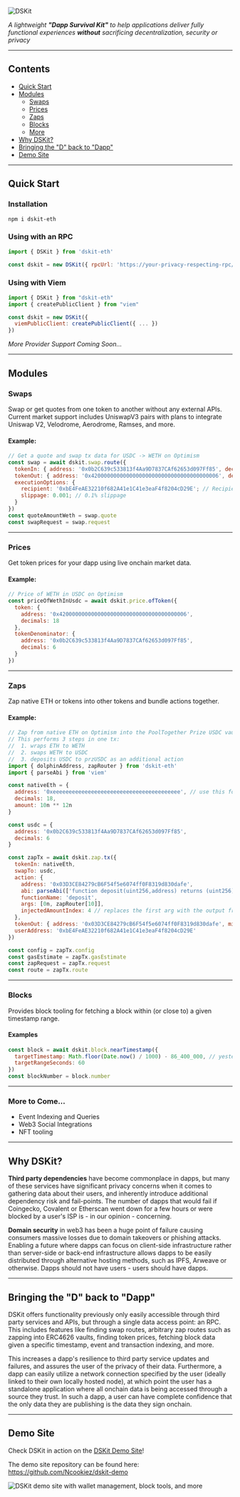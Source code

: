 <span id="header"></span>
![DSKit](./assets/logo_256.png)

_A lightweight **"Dapp Survival Kit"** to help applications deliver fully functional experiences **without** sacrificing decentralization, security or privacy_

---

## Contents

- [Quick Start](#quick-start)
- [Modules](#modules)
  - [Swaps](#swaps)
  - [Prices](#prices)
  - [Zaps](#zaps)
  - [Blocks](#blocks)
  - [More](#more-to-come)
- [Why DSKit?](#why-dskit)
- [Bringing the "D" back to "Dapp"](#bringing-the-d-back-to-dapp)
- [Demo Site](#demo-site)

---

## Quick Start

### Installation

```cli
npm i dskit-eth
```

### Using with an RPC

```js
import { DSKit } from 'dskit-eth'

const dskit = new DSKit({ rpcUrl: 'https://your-privacy-respecting-rpc/' })
```

### Using with Viem

```js
import { DSKit } from "dskit-eth"
import { createPublicClient } from "viem"

const dskit = new DSKit({
  viemPublicClient: createPublicClient({ ... })
})
```

_More Provider Support Coming Soon..._

---

## Modules

### Swaps

Swap or get quotes from one token to another without any external APIs. Current market support includes UniswapV3 pairs with plans to integrate Uniswap V2, Velodrome, Aerodrome, Ramses, and more.

#### Example:

```js
// Get a quote and swap tx data for USDC -> WETH on Optimism
const swap = await dskit.swap.route({
  tokenIn: { address: '0x0b2C639c533813f4Aa9D7837CAf62653d097Ff85', decimals: 6, amount: 10n ** 8n }, // USDC
  tokenOut: { address: '0x4200000000000000000000000000000000000006', decimals: 18 }, // WETH
  executionOptions: {
    recipient: '0xbE4FeAE32210f682A41e1C41e3eaF4f8204cD29E'; // Recipient of the WETH
    slippage: 0.001; // 0.1% slippage
  }
})
const quoteAmountWeth = swap.quote
const swapRequest = swap.request
```

---

### Prices

Get token prices for your dapp using live onchain market data.

#### Example:

```js
// Price of WETH in USDC on Optimism
const priceOfWethInUsdc = await dskit.price.ofToken({
  token: {
    address: '0x4200000000000000000000000000000000000006',
    decimals: 18
  },
  tokenDenominator: {
    address: '0x0b2C639c533813f4Aa9D7837CAf62653d097Ff85',
    decimals: 6
  }
})
```

---

### Zaps

Zap native ETH or tokens into other tokens and bundle actions together.

#### Example:

```js
// Zap from native ETH on Optimism into the PoolTogether Prize USDC vault.
// This performs 3 steps in one tx:
//  1. wraps ETH to WETH
//  2. swaps WETH to USDC
//  3. deposits USDC to przUSDC as an additional action
import { dolphinAddress, zapRouter } from 'dskit-eth'
import { parseAbi } from 'viem'

const nativeEth = {
  address: '0xeeeeeeeeeeeeeeeeeeeeeeeeeeeeeeeeeeeeeeee', // use this for native ETH
  decimals: 18,
  amount: 10n ** 12n
}

const usdc = {
  address: '0x0b2C639c533813f4Aa9D7837CAf62653d097Ff85',
  decimals: 6
}

const zapTx = await dskit.zap.tx({
  tokenIn: nativeEth,
  swapTo: usdc,
  action: {
    address: '0x03D3CE84279cB6F54f5e6074ff0F8319d830dafe',
    abi: parseAbi(['function deposit(uint256,address) returns (uint256)']),
    functionName: 'deposit',
    args: [0n, zapRouter[10]],
    injectedAmountIndex: 4 // replaces the first arg with the output from the swap
  },
  tokenOut: { address: '0x03D3CE84279cB6F54f5e6074ff0F8319d830dafe', minAmount: 1n },
  userAddress: '0xbE4FeAE32210f682A41e1C41e3eaF4f8204cD29E'
})

const config = zapTx.config
const gasEstimate = zapTx.gasEstimate
const zapRequest = zapTx.request
const route = zapTx.route
```

---

### Blocks

Provides block tooling for fetching a block within (or close to) a given
timestamp range.

#### Examples

```js
const block = await dskit.block.nearTimestamp({
  targetTimestamp: Math.floor(Date.now() / 1000) - 86_400_000, // yesterday
  targetRangeSeconds: 60
})
const blockNumber = block.number
```

---

### More to Come...

- Event Indexing and Queries
- Web3 Social Integrations
- NFT tooling

---

## Why DSKit?

**Third party dependencies** have become commonplace in dapps, but many of these services have significant privacy concerns when it comes to gathering data about their users, and inherently introduce additional dependency risk and fail-points. The number of dapps that would fail if Coingecko, Covalent or Etherscan went down for a few hours or were blocked by a user's ISP is - in our opinion - concerning.

**Domain security** in web3 has been a huge point of failure causing consumers massive losses due to domain takeovers or phishing attacks. Enabling a future where dapps can focus on client-side infrastructure rather than server-side or back-end infrastructure allows dapps to be easily distributed through alternative hosting methods, such as IPFS, Arweave or otherwise. Dapps should not have users - users should have dapps.

---

## Bringing the "D" back to "Dapp"

DSKit offers functionality previously only easily accessible through third party services and APIs, but through a single data access point: an RPC. This includes features like finding swap routes, arbitrary zap routes such as zapping into ERC4626 vaults, finding token prices, fetching block data given a specific timestamp, event and transaction indexing, and more.

This increases a dapp's resilience to third party service updates and failures, and assures the user of the privacy of their data. Furthermore, a dapp can easily utilize a network connection specified by the user (ideally linked to their own locally hosted node), at which point the user has a standalone application where all onchain data is being accessed through a source they trust. In such a dapp, a user can have complete confidence that the only data they are publishing is the data they sign onchain.

---

## Demo Site

Check DSKit in action on the [DSKit Demo Site](https://demo.dskit.eth.limo/)!

The demo site repository can be found here: https://github.com/Ncookiez/dskit-demo

![DSKit demo site with wallet management, block tools, and more](./assets/demo_site.png)
